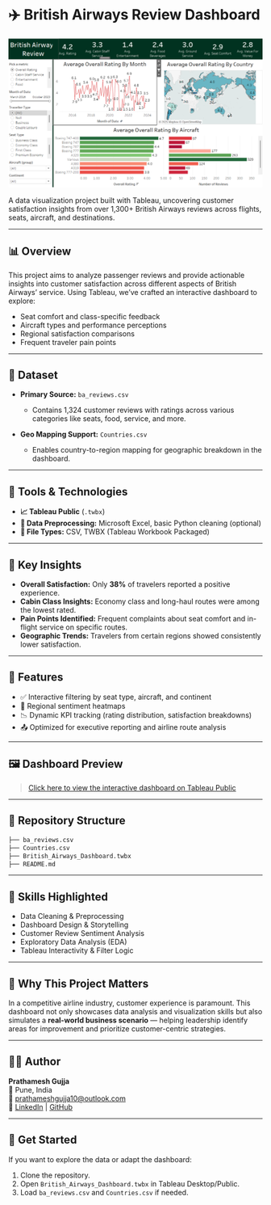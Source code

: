 # ✈️ British Airways Review Dashboard

![view](AirlineDashboard.png "Dashboard")


A data visualization project built with Tableau, uncovering customer satisfaction insights from over 1,300+ British Airways reviews across flights, seats, aircraft, and destinations.

---

## 📊 Overview

This project aims to analyze passenger reviews and provide actionable insights into customer satisfaction across different aspects of British Airways’ service. Using Tableau, we’ve crafted an interactive dashboard to explore:

- Seat comfort and class-specific feedback
- Aircraft types and performance perceptions
- Regional satisfaction comparisons
- Frequent traveler pain points

---

## 📁 Dataset

- **Primary Source:** `ba_reviews.csv`
  - Contains 1,324 customer reviews with ratings across various categories like seats, food, service, and more.

- **Geo Mapping Support:** `Countries.csv`
  - Enables country-to-region mapping for geographic breakdown in the dashboard.

---

## 🔧 Tools & Technologies

- **📈 Tableau Public** (`.twbx`)
- **🧮 Data Preprocessing:** Microsoft Excel, basic Python cleaning (optional)
- **📂 File Types:** CSV, TWBX (Tableau Workbook Packaged)

---

## 🚀 Key Insights

- **Overall Satisfaction:** Only **38%** of travelers reported a positive experience.
- **Cabin Class Insights:** Economy class and long-haul routes were among the lowest rated.
- **Pain Points Identified:** Frequent complaints about seat comfort and in-flight service on specific routes.
- **Geographic Trends:** Travelers from certain regions showed consistently lower satisfaction.

---

## 📌 Features

- ✅ Interactive filtering by seat type, aircraft, and continent
- 📍 Regional sentiment heatmaps
- 📉 Dynamic KPI tracking (rating distribution, satisfaction breakdowns)
- 📤 Optimized for executive reporting and airline route analysis

---

## 🖼️ Dashboard Preview

> [Click here to view the interactive dashboard on Tableau Public](https://github.com/prathaM27092000/Airline-Dashboard)
---

## 🔗 Repository Structure

```
├── ba_reviews.csv
├── Countries.csv
├── British_Airways_Dashboard.twbx
├── README.md
```

---

## 🧠 Skills Highlighted

- Data Cleaning & Preprocessing
- Dashboard Design & Storytelling
- Customer Review Sentiment Analysis
- Exploratory Data Analysis (EDA)
- Tableau Interactivity & Filter Logic

---

## 📣 Why This Project Matters

In a competitive airline industry, customer experience is paramount. This dashboard not only showcases data analysis and visualization skills but also simulates a **real-world business scenario** — helping leadership identify areas for improvement and prioritize customer-centric strategies.

---

## 👨‍💻 Author

**Prathamesh Gujja**  
📍 Pune, India  
📧 prathameshgujja10@outlook.com  
🔗 [LinkedIn](https://www.linkedin.com/in/prathamesh-gujja) | [GitHub](https://github.com/prathaM27092000)

---

## 🏁 Get Started

If you want to explore the data or adapt the dashboard:
1. Clone the repository.
2. Open `British_Airways_Dashboard.twbx` in Tableau Desktop/Public.
3. Load `ba_reviews.csv` and `Countries.csv` if needed.
